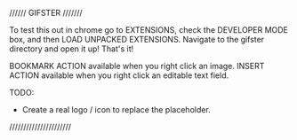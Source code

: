 ////// GIFSTER ///////

To test this out in chrome go to EXTENSIONS, check the DEVELOPER MODE box, and then LOAD UNPACKED EXTENSIONS. Navigate to the gifster directory and open it up! That's it!

BOOKMARK ACTION available when you right click an image.
INSERT ACTION available when you right click an editable text field.


TODO:
- Create a real logo / icon to replace the placeholder.

//////////////////////